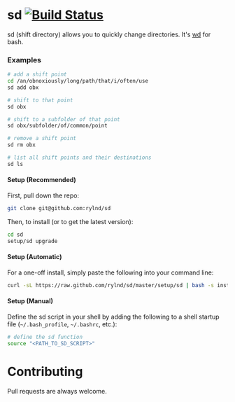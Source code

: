 # sd [![Build Status](https://travis-ci.org/rylnd/sd.png)](https://travis-ci.org/rylnd/sd)
sd (shift directory) allows you to quickly change directories.
It's [wd](https://github.com/mfaerevaag/wd) for bash.

### Examples
```bash
# add a shift point
cd /an/obnoxiously/long/path/that/i/often/use
sd add obx

# shift to that point
sd obx

# shift to a subfolder of that point
sd obx/subfolder/of/common/point

# remove a shift point
sd rm obx

# list all shift points and their destinations
sd ls
```

#### Setup (Recommended)
First, pull down the repo:
```bash
git clone git@github.com:rylnd/sd
```

Then, to install (or to get the latest version):
```bash
cd sd
setup/sd upgrade
```

#### Setup (Automatic)
For a one-off install, simply paste the following into your command line:
```bash
curl -sL https://raw.github.com/rylnd/sd/master/setup/sd | bash -s install
```

#### Setup (Manual)
Define the sd script in your shell by adding the following to a shell startup file (`~/.bash_profile`, `~/.bashrc`, etc.):
```bash
# define the sd function
source "<PATH_TO_SD_SCRIPT>"
```

# Contributing
Pull requests are always welcome.
